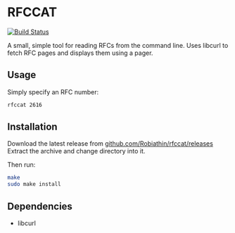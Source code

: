 # RFCCAT

[![Build Status](https://travis-ci.org/Robiathin/rfccat.svg?branch=master)](https://travis-ci.org/Robiathin/rfccat)

A small, simple tool for reading RFCs from the command line. Uses libcurl to fetch RFC pages and displays them using a pager.

## Usage

Simply specify an RFC number:

```sh
rfccat 2616
```

## Installation

Download the latest release from [github.com/Robiathin/rfccat/releases](https://github.com/Robiathin/rfccat/releases)
Extract the archive and change directory into it.

Then run:

```sh
make
sudo make install
```

## Dependencies

- libcurl
